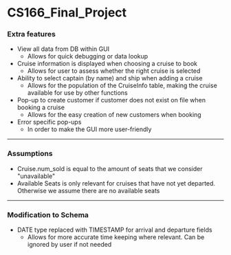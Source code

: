 # CS166_Final_Project

### Extra features
* View all data from DB within GUI
  * Allows for quick debugging or data lookup
* Cruise information is displayed when choosing a cruise to book
  * Allows for user to assess whether the right cruise is selected
* Ability to select captain (by name) and ship when adding a cruise
  * Allows for the population of the CruiseInfo table, making the cruise available for use by other functions
* Pop-up to create customer if customer does not exist on file when booking a cruise
    * Allows for the easy creation of new customers when booking 
* Error specific pop-ups 
    * In order to make the GUI more user-friendly
    
---

### Assumptions
* Cruise.num_sold is equal to the amount of seats that we consider "unavailable"
* Available Seats is only relevant for cruises that have not yet departed. Otherwise we assume there are no available seats

---

### Modification to Schema
* DATE type replaced with TIMESTAMP for arrival and departure fields
    * Allows for more accurate time keeping where relevant. Can be ignored by user if not needed
